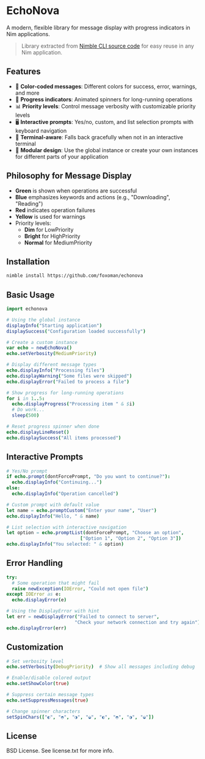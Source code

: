 # EchoNova

A modern, flexible library for message display with progress indicators in Nim applications.

> Library extracted from [Nimble CLI source code](https://github.com/nim-lang/nimble/blob/master/src/nimblepkg/cli.nim) for easy reuse in any Nim application.

## Features

- 🎨 **Color-coded messages**: Different colors for success, error, warnings, and more
- 🔄 **Progress indicators**: Animated spinners for long-running operations
- 📊 **Priority levels**: Control message verbosity with customizable priority levels
- 🖥️ **Interactive prompts**: Yes/no, custom, and list selection prompts with keyboard navigation
- 🌈 **Terminal-aware**: Falls back gracefully when not in an interactive terminal
- 🧩 **Modular design**: Use the global instance or create your own instances for different parts of your application

## Philosophy for Message Display

- **Green** is shown when operations are successful
- **Blue** emphasizes keywords and actions (e.g., "Downloading", "Reading")
- **Red** indicates operation failures
- **Yellow** is used for warnings
- Priority levels:
  - **Dim** for LowPriority
  - **Bright** for HighPriority
  - **Normal** for MediumPriority

## Installation

```bash
nimble install https://github.com/foxoman/echonova
```

## Basic Usage

```nim
import echonova

# Using the global instance
displayInfo("Starting application")
displaySuccess("Configuration loaded successfully")

# Create a custom instance
var echo = newEchoNova()
echo.setVerbosity(MediumPriority)

# Display different message types
echo.displayInfo("Processing files")
echo.displayWarning("Some files were skipped")
echo.displayError("Failed to process a file")

# Show progress for long-running operations
for i in 1..5:
  echo.displayProgress("Processing item " & $i)
  # Do work...
  sleep(500)

# Reset progress spinner when done
echo.displayLineReset()
echo.displaySuccess("All items processed")
```

## Interactive Prompts

```nim
# Yes/No prompt
if echo.prompt(dontForcePrompt, "Do you want to continue?"):
  echo.displayInfo("Continuing...")
else:
  echo.displayInfo("Operation cancelled")

# Custom prompt with default value
let name = echo.promptCustom("Enter your name", "User")
echo.displayInfo("Hello, " & name)

# List selection with interactive navigation
let option = echo.promptList(dontForcePrompt, "Choose an option",
                           ["Option 1", "Option 2", "Option 3"])
echo.displayInfo("You selected: " & option)
```

## Error Handling

```nim
try:
  # Some operation that might fail
  raise newException(IOError, "Could not open file")
except IOError as e:
  echo.displayError(e)

# Using the DisplayError with hint
let err = newDisplayError("Failed to connect to server",
                         "Check your network connection and try again")
echo.displayError(err)
```

## Customization

```nim
# Set verbosity level
echo.setVerbosity(DebugPriority)  # Show all messages including debug

# Enable/disable colored output
echo.setShowColor(true)

# Suppress certain message types
echo.setSuppressMessages(true)

# Change spinner characters
setSpinChars(["◐", "◓", "◑", "◒", "◐", "◓", "◑", "◒"])
```

## License

BSD License. See license.txt for more info.
